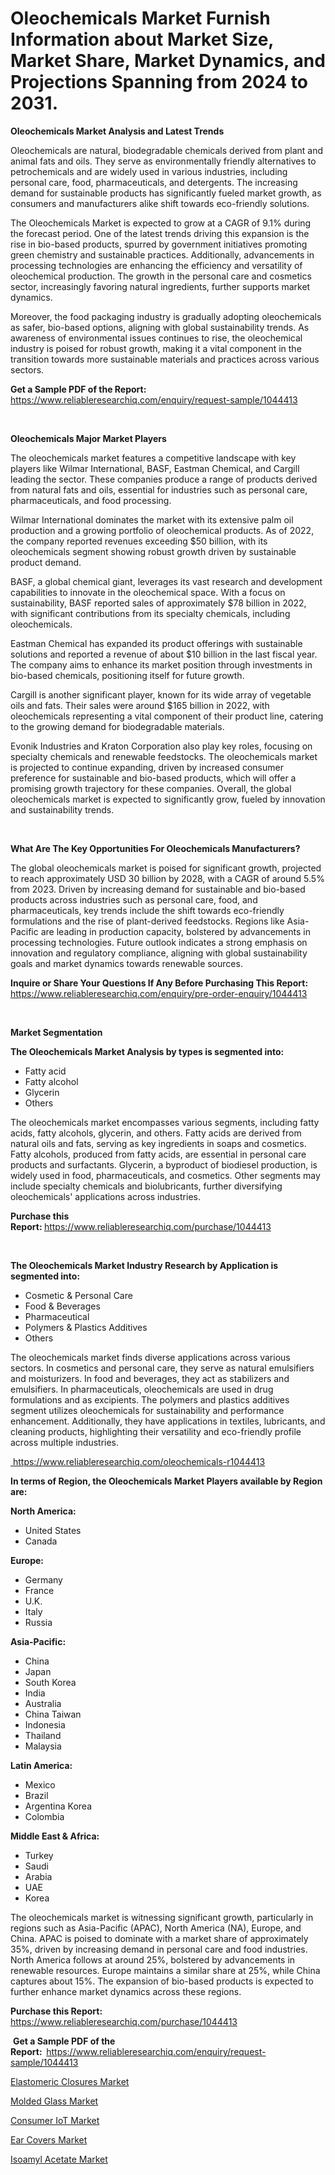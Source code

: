 <p><h1>Oleochemicals Market Furnish Information about Market Size, Market Share, Market Dynamics, and Projections Spanning from 2024 to 2031.</h1></p><p><strong>Oleochemicals Market Analysis and Latest Trends</strong></p>
<p><p>Oleochemicals are natural, biodegradable chemicals derived from plant and animal fats and oils. They serve as environmentally friendly alternatives to petrochemicals and are widely used in various industries, including personal care, food, pharmaceuticals, and detergents. The increasing demand for sustainable products has significantly fueled market growth, as consumers and manufacturers alike shift towards eco-friendly solutions.</p><p>The Oleochemicals Market is expected to grow at a CAGR of 9.1% during the forecast period. One of the latest trends driving this expansion is the rise in bio-based products, spurred by government initiatives promoting green chemistry and sustainable practices. Additionally, advancements in processing technologies are enhancing the efficiency and versatility of oleochemical production. The growth in the personal care and cosmetics sector, increasingly favoring natural ingredients, further supports market dynamics.</p><p>Moreover, the food packaging industry is gradually adopting oleochemicals as safer, bio-based options, aligning with global sustainability trends. As awareness of environmental issues continues to rise, the oleochemical industry is poised for robust growth, making it a vital component in the transition towards more sustainable materials and practices across various sectors.</p></p>
<p><strong>Get a Sample PDF of the Report:&nbsp;</strong> <a href="https://www.reliableresearchiq.com/enquiry/request-sample/1044413?utm_campaign=100&utm_medium=2&utm_source=Github&utm_content=ia&utm_term=15112024&utm_id=oleochemicals">https://www.reliableresearchiq.com/enquiry/request-sample/1044413</a></p>
<p>&nbsp;</p>
<p><strong>Oleochemicals Major Market Players</strong></p>
<p><p>The oleochemicals market features a competitive landscape with key players like Wilmar International, BASF, Eastman Chemical, and Cargill leading the sector. These companies produce a range of products derived from natural fats and oils, essential for industries such as personal care, pharmaceuticals, and food processing.</p><p>Wilmar International dominates the market with its extensive palm oil production and a growing portfolio of oleochemical products. As of 2022, the company reported revenues exceeding $50 billion, with its oleochemicals segment showing robust growth driven by sustainable product demand.</p><p>BASF, a global chemical giant, leverages its vast research and development capabilities to innovate in the oleochemical space. With a focus on sustainability, BASF reported sales of approximately $78 billion in 2022, with significant contributions from its specialty chemicals, including oleochemicals.</p><p>Eastman Chemical has expanded its product offerings with sustainable solutions and reported a revenue of about $10 billion in the last fiscal year. The company aims to enhance its market position through investments in bio-based chemicals, positioning itself for future growth.</p><p>Cargill is another significant player, known for its wide array of vegetable oils and fats. Their sales were around $165 billion in 2022, with oleochemicals representing a vital component of their product line, catering to the growing demand for biodegradable materials.</p><p>Evonik Industries and Kraton Corporation also play key roles, focusing on specialty chemicals and renewable feedstocks. The oleochemicals market is projected to continue expanding, driven by increased consumer preference for sustainable and bio-based products, which will offer a promising growth trajectory for these companies. Overall, the global oleochemicals market is expected to significantly grow, fueled by innovation and sustainability trends.</p></p>
<p>&nbsp;</p>
<p><strong>What Are The Key Opportunities For Oleochemicals Manufacturers?</strong></p>
<p><p>The global oleochemicals market is poised for significant growth, projected to reach approximately USD 30 billion by 2028, with a CAGR of around 5.5% from 2023. Driven by increasing demand for sustainable and bio-based products across industries such as personal care, food, and pharmaceuticals, key trends include the shift towards eco-friendly formulations and the rise of plant-derived feedstocks. Regions like Asia-Pacific are leading in production capacity, bolstered by advancements in processing technologies. Future outlook indicates a strong emphasis on innovation and regulatory compliance, aligning with global sustainability goals and market dynamics towards renewable sources.</p></p>
<p><strong>Inquire or Share Your Questions If Any Before Purchasing This Report:</strong> <a href="https://www.reliableresearchiq.com/enquiry/pre-order-enquiry/1044413?utm_campaign=100&utm_medium=2&utm_source=Github&utm_content=ia&utm_term=15112024&utm_id=oleochemicals">https://www.reliableresearchiq.com/enquiry/pre-order-enquiry/1044413</a></p>
<p>&nbsp;</p>
<p><strong>Market Segmentation</strong></p>
<p><strong>The Oleochemicals Market Analysis by types is segmented into:</strong></p>
<p><ul><li>Fatty acid</li><li>Fatty alcohol</li><li>Glycerin</li><li>Others</li></ul></p>
<p><p>The oleochemicals market encompasses various segments, including fatty acids, fatty alcohols, glycerin, and others. Fatty acids are derived from natural oils and fats, serving as key ingredients in soaps and cosmetics. Fatty alcohols, produced from fatty acids, are essential in personal care products and surfactants. Glycerin, a byproduct of biodiesel production, is widely used in food, pharmaceuticals, and cosmetics. Other segments may include specialty chemicals and biolubricants, further diversifying oleochemicals' applications across industries.</p></p>
<p><strong>Purchase this Report:&nbsp;</strong><a href="https://www.reliableresearchiq.com/purchase/1044413?utm_campaign=100&utm_medium=2&utm_source=Github&utm_content=ia&utm_term=15112024&utm_id=oleochemicals">https://www.reliableresearchiq.com/purchase/1044413</a></p>
<p>&nbsp;</p>
<p><strong>The Oleochemicals Market Industry Research by Application is segmented into:</strong></p>
<p><ul><li>Cosmetic & Personal Care</li><li>Food & Beverages</li><li>Pharmaceutical</li><li>Polymers & Plastics Additives</li><li>Others</li></ul></p>
<p><p>The oleochemicals market finds diverse applications across various sectors. In cosmetics and personal care, they serve as natural emulsifiers and moisturizers. In food and beverages, they act as stabilizers and emulsifiers. In pharmaceuticals, oleochemicals are used in drug formulations and as excipients. The polymers and plastics additives segment utilizes oleochemicals for sustainability and performance enhancement. Additionally, they have applications in textiles, lubricants, and cleaning products, highlighting their versatility and eco-friendly profile across multiple industries.</p></p>
<p><a href="https://www.reliableresearchiq.com/oleochemicals-r1044413?utm_campaign=100&utm_medium=2&utm_source=Github&utm_content=ia&utm_term=15112024&utm_id=oleochemicals">&nbsp;https://www.reliableresearchiq.com/oleochemicals-r1044413</a></p>
<p><strong>In terms of Region, the Oleochemicals Market Players available by Region are:</strong></p>
<p>
    <p> <strong> North America: </strong>
        <ul>
            <li>United States</li>
            <li>Canada</li>
        </ul>
        </p> 
    <p> <strong> Europe: </strong>
        <ul>
            <li>Germany</li>
            <li>France</li>
            <li>U.K.</li>
            <li>Italy</li>
            <li>Russia</li>
        </ul>
        </p> 
    <p> <strong> Asia-Pacific: </strong>
        <ul>
            <li>China</li>
            <li>Japan</li>
            <li>South Korea</li>
            <li>India</li>
            <li>Australia</li>
            <li>China Taiwan</li>
            <li>Indonesia</li>
            <li>Thailand</li>
            <li>Malaysia</li>
        </ul>
        </p> 
    <p> <strong> Latin America: </strong>
        <ul>
            <li>Mexico</li>
            <li>Brazil</li>
            <li>Argentina Korea</li>
            <li>Colombia</li>
        </ul>
        </p> 
    <p> <strong> Middle East & Africa: </strong>
        <ul>
            <li>Turkey</li>
            <li>Saudi</li>
            <li>Arabia</li>
            <li>UAE</li>
            <li>Korea</li>
        </ul>
    </p>
    </p>
<p><p>The oleochemicals market is witnessing significant growth, particularly in regions such as Asia-Pacific (APAC), North America (NA), Europe, and China. APAC is poised to dominate with a market share of approximately 35%, driven by increasing demand in personal care and food industries. North America follows at around 25%, bolstered by advancements in renewable resources. Europe maintains a similar share at 25%, while China captures about 15%. The expansion of bio-based products is expected to further enhance market dynamics across these regions.</p></p>
<p><strong>Purchase this Report: </strong><a href="https://www.reliableresearchiq.com/purchase/1044413?utm_campaign=100&utm_medium=2&utm_source=Github&utm_content=ia&utm_term=15112024&utm_id=oleochemicals">https://www.reliableresearchiq.com/purchase/1044413</a></p>
<p>&nbsp;<strong>Get a Sample PDF of the Report:&nbsp;&nbsp;</strong><a href="https://www.reliableresearchiq.com/enquiry/request-sample/1044413?utm_campaign=100&utm_medium=2&utm_source=Github&utm_content=ia&utm_term=15112024&utm_id=oleochemicals">https://www.reliableresearchiq.com/enquiry/request-sample/1044413</a></p>
<p><strong></strong></p>
<p><p><a href="https://issuu.com/reportprime-2/docs/elastomeric-closures-market-size-20_9d0c7ea2985c1e?utm_campaign=100&utm_medium=2&utm_source=Github&utm_content=ia&utm_term=15112024&utm_id=oleochemicals">Elastomeric Closures Market</a></p><p><a href="https://www.linkedin.com/pulse/navigating-molded-glass-market-expert-analysis-forecast-period-uguef?utm_campaign=100&utm_medium=2&utm_source=Github&utm_content=ia&utm_term=15112024&utm_id=oleochemicals">Molded Glass Market</a></p><p><a href="https://issuu.com/reportprime-2/docs/consumer-iot-market-size-2030.pptx_804af8dd43c816?utm_campaign=100&utm_medium=2&utm_source=Github&utm_content=ia&utm_term=15112024&utm_id=oleochemicals">Consumer IoT Market</a></p><p><a href="https://www.linkedin.com/pulse/ear-covers-market-pulse-41-expansion-blueprint-2024-2031-m4dqc?utm_campaign=100&utm_medium=2&utm_source=Github&utm_content=ia&utm_term=15112024&utm_id=oleochemicals">Ear Covers Market</a></p><p><a href="https://www.linkedin.com/pulse/isoamyl-acetate-spectrum-usage-patterns-sector-evolution-2024-2031-kfn9f?utm_campaign=100&utm_medium=2&utm_source=Github&utm_content=ia&utm_term=15112024&utm_id=oleochemicals">Isoamyl Acetate Market</a></p></p>